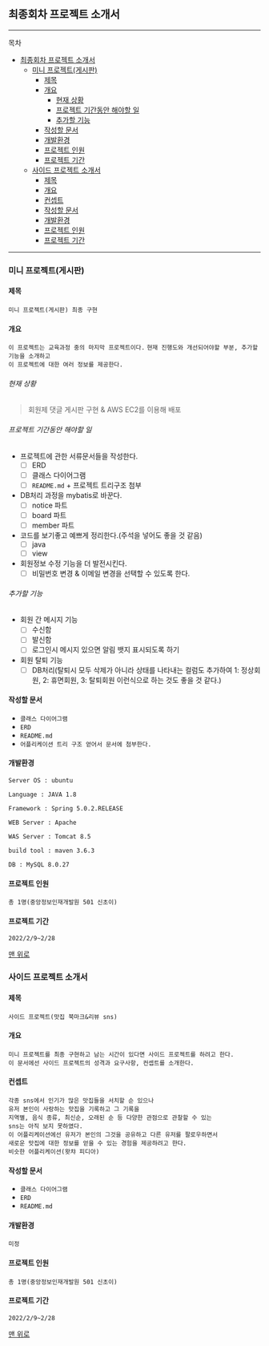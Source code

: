 ## 최종회차 프로젝트 소개서

---
목차
- [최종회차 프로젝트 소개서](#최종회차-프로젝트-소개서)
  - [미니 프로젝트(게시판)](#미니-프로젝트게시판)
    - [제목](#제목)
    - [개요](#개요)
        - [현재 상황](#현재-상황)
        - [프로젝트 기간동안 해야할 일](#프로젝트-기간동안-해야할-일)
        - [추가할 기능](#추가할-기능)
    - [작성할 문서](#작성할-문서)
    - [개발환경](#개발환경)
    - [프로젝트 인원](#프로젝트-인원)
    - [프로젝트 기간](#프로젝트-기간)
  - [사이드 프로젝트 소개서](#사이드-프로젝트-소개서)
    - [제목](#제목-1)
    - [개요](#개요-1)
    - [컨셉트](#컨셉트)
    - [작성할 문서](#작성할-문서-1)
    - [개발환경](#개발환경-1)
    - [프로젝트 인원](#프로젝트-인원-1)
    - [프로젝트 기간](#프로젝트-기간-1)
---

### 미니 프로젝트(게시판)

#### 제목 
`미니 프로젝트(게시판) 최종 구현`
    
#### 개요   
`이 프로젝트는 교육과정 중의 마지막 프로젝트이다.`
`현재 진행도와 개선되어야할 부분, 추가할 기능을 소개하고`   
`이 프로젝트에 대한 여러 정보를 제공한다.`

###### 현재 상황
> 회원제 댓글 게시판 구현 & AWS EC2를 이용해 배포   

###### 프로젝트 기간동안 해야할 일
- 프로젝트에 관한 서류문서들을 작성한다.
  - [ ] ERD
  - [ ] 클래스 다이어그램
  - [ ] `README.md` + 프로젝트 트리구조 첨부
- DB처리 과정을 mybatis로 바꾼다.
  - [ ] notice 파트
  - [ ] board 파트
  - [ ] member 파트 
- 코드를 보기좋고 예쁘게 정리한다.(주석을 넣어도 좋을 것 같음)
  - [ ] java
  - [ ] view
- 회원정보 수정 기능을 더 발전시킨다.
  - [ ] 비밀번호 변경 & 이메일 변경을 선택할 수 있도록 한다.
###### 추가할 기능
- 회원 간 메시지 기능
  - [ ] 수신함
  - [ ] 발신함
  - [ ] 로그인시 메시지 있으면 알림 뱃지 표시되도록 하기
- 회원 탈퇴 기능
  - [ ] DB처리(탈퇴시 모두 삭제가 아니라 상태를 나타내는 컬럼도 추가하여 
          1: 정상회원, 2: 휴면회원, 3: 탈퇴회원 이런식으로 하는 것도 좋을 것 같다.) 

#### 작성할 문서
- `클래스 다이어그램`
- `ERD`
- `README.md`
- `어플리케이션 트리 구조 얻어서 문서에 첨부한다.`
#### 개발환경
    
    Server OS : ubuntu
    
    Language : JAVA 1.8
    
    Framework : Spring 5.0.2.RELEASE
    
    WEB Server : Apache
    
    WAS Server : Tomcat 8.5
    
    build tool : maven 3.6.3
    
    DB : MySQL 8.0.27

#### 프로젝트 인원
`총 1명(중앙정보인재개발원 501 신초이)`

#### 프로젝트 기간
`2022/2/9~2/28`

[맨 위로](#미니-프로젝트-소개서)

### 사이드 프로젝트 소개서

#### 제목 
`사이드 프로젝트(맛집 북마크&리뷰 sns)`
    
#### 개요
`미니 프로젝트를 최종 구현하고 남는 시간이 있다면 사이드 프로젝트를 하려고 한다.`   
`이 문서에선 사이드 프로젝트의 성격과 요구사항, 컨셉트를 소개한다.`

#### 컨셉트
`각종 sns에서 인기가 많은 맛집들을 서치할 순 있으나`    
`유저 본인이 사랑하는 맛집을 기록하고 그 기록을`    
`지역별, 음식 종류, 최신순, 오래된 순 등 다양한 관점으로 관찰할 수 있는`   
`sns는 아직 보지 못하였다.`   
`이 어플리케이션에선 유저가 본인의 그것을 공유하고 다른 유저를 팔로우하면서`   
`새로운 맛집에 대한 정보를 얻을 수 있는 경험을 제공하려고 한다.`   
`비슷한 어플리케이션(왓챠 피디아)` 

#### 작성할 문서
- `클래스 다이어그램`
- `ERD`
- `README.md`

#### 개발환경
    
    미정

#### 프로젝트 인원
`총 1명(중앙정보인재개발원 501 신초이)`

#### 프로젝트 기간
`2022/2/9~2/28`

[맨 위로](#미니-프로젝트-소개서)